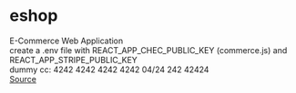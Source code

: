 # eshop
E-Commerce Web Application  
create a .env file with REACT_APP_CHEC_PUBLIC_KEY (commerce.js) and REACT_APP_STRIPE_PUBLIC_KEY  
dummy cc: 4242 4242 4242 4242 04/24 242 42424  
[Source](https://www.youtube.com/watch?v=377AQ0y6LPA)
